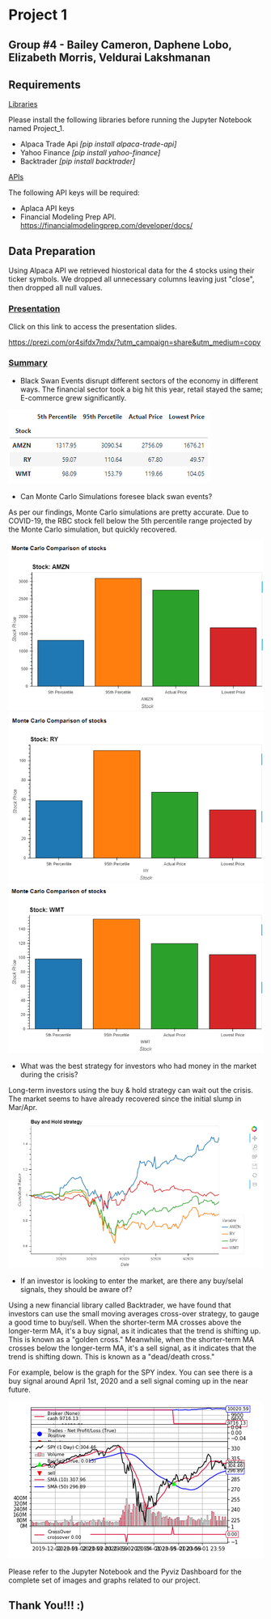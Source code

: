 # Project 1
## Group #4 - Bailey Cameron, Daphene Lobo, Elizabeth Morris, Veldurai Lakshmanan


## Requirements

 <u>Libraries</u>

Please install the following libraries before running the Jupyter Notebook named Project_1.
* Alpaca Trade Api *[pip install alpaca-trade-api]*
* Yahoo Finance *[pip install yahoo-finance]*
* Backtrader *[pip install backtrader]*

<u>APIs</u>

The following API keys will be required:
* Aplaca API keys 
* Financial Modeling Prep API.
https://financialmodelingprep.com/developer/docs/


## Data Preparation
Using Alpaca API we retrieved hiostorical data for the 4 stocks using their ticker symbols. We dropped all unnecessary columns leaving just "close", then  dropped all null values.


### <u>Presentation</u>

Click on this link to access the presentation slides.

https://prezi.com/or4sifdx7mdx/?utm_campaign=share&utm_medium=copy

### <u>Summary</u>

* Black Swan Events disrupt different sectors of the economy in different ways. The financial sector took a big hit this year, retail stayed the same; E-commerce grew significantly.

![Graph](Images/MCGraph.PNG)

* Can Monte Carlo Simulations foresee black swan events? 

As per our findings, Monte Carlo simulations are pretty accurate. Due to COVID-19, the RBC stock fell below the 5th percentile range projected by the Monte Carlo simulation, but quickly recovered.

![Amazon](Images/AmazonMC.PNG)
![RBC](Images/RBCMC.PNG)
![Walmart](Images/WalmartMC.PNG)


* What was the best strategy for investors who had money in the market during the crisis? 

Long-term investors using the buy & hold strategy can wait out the crisis. The market seems to have already recovered since the initial slump in Mar/Apr.

![Buy & Hold](Images/BuynHold.PNG)

* If an investor is looking to enter the market, are there any buy/selal signals, they should be aware of?

Using a new financial library called Backtrader, we have found that investors can use the small moving averages cross-over strategy, to gauge a good time to buy/sell. When the shorter-term MA crosses above the longer-term MA, it's a buy signal, as it indicates that the trend is shifting up. This is known as a "golden cross." Meanwhile, when the shorter-term MA crosses below the longer-term MA, it's a sell signal, as it indicates that the trend is shifting down. This is known as a "dead/death cross."

For example, below is the graph for the SPY index. You can see there is a buy signal around April 1st, 2020 and a sell signal coming up in the near future.

![Backtrader](Images/SPY.PNG)

Please refer to the Jupyter Notebook and the Pyviz Dashboard for the complete set of images and graphs related to our project.


## Thank You!!! :)